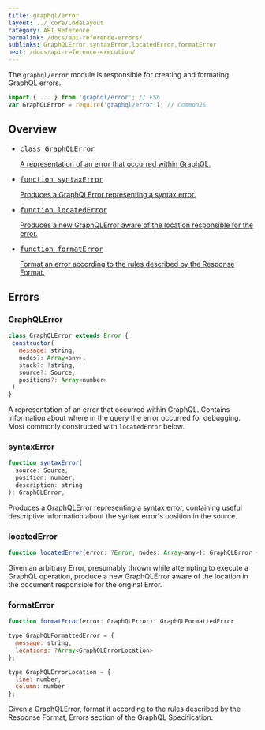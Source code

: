 ```yaml
---
title: graphql/error
layout: ../_core/CodeLayout
category: API Reference
permalink: /docs/api-reference-errors/
sublinks: GraphQLError,syntaxError,locatedError,formatError
next: /docs/api-reference-execution/
---
```


The `graphql/error` module is responsible for creating and formating
GraphQL errors.

```js
import { ... } from 'graphql/error'; // ES6
var GraphQLError = require('graphql/error'); // CommonJS
```

## Overview

<ul class="apiIndex">
  <li>
    <a href="#graphqlerror">
      <pre>class GraphQLError</pre>
      A representation of an error that occurred within GraphQL.
    </a>
  </li>
  <li>
    <a href="#syntaxerror">
      <pre>function syntaxError</pre>
      Produces a GraphQLError representing a syntax error.
    </a>
  </li>
  <li>
    <a href="#locatedError">
      <pre>function locatedError</pre>
      Produces a new GraphQLError aware of the location responsible for the error.
    </a>
  </li>
  <li>
    <a href="#formaterror">
      <pre>function formatError</pre>
      Format an error according to the rules described by the Response Format.
    </a>
  </li>
</ul>

## Errors

### GraphQLError

```js
class GraphQLError extends Error {
 constructor(
   message: string,
   nodes?: Array<any>,
   stack?: ?string,
   source?: Source,
   positions?: Array<number>
 )
}
```

A representation of an error that occurred within GraphQL. Contains
information about where in the query the error occurred for debugging. Most
commonly constructed with `locatedError` below.

### syntaxError

```js
function syntaxError(
  source: Source,
  position: number,
  description: string
): GraphQLError;
```

Produces a GraphQLError representing a syntax error, containing useful
descriptive information about the syntax error's position in the source.

### locatedError

```js
function locatedError(error: ?Error, nodes: Array<any>): GraphQLError {
```

Given an arbitrary Error, presumably thrown while attempting to execute a
GraphQL operation, produce a new GraphQLError aware of the location in the
document responsible for the original Error.

### formatError

```js
function formatError(error: GraphQLError): GraphQLFormattedError

type GraphQLFormattedError = {
  message: string,
  locations: ?Array<GraphQLErrorLocation>
};

type GraphQLErrorLocation = {
  line: number,
  column: number
};
```

Given a GraphQLError, format it according to the rules described by the
Response Format, Errors section of the GraphQL Specification.
